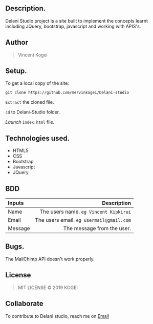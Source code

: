 ## Description.
Delani Studio project is a site built to implement the concepts learnt including JQuery, bootstrap, javascript and working with APIS's.

## Author
>Vincent Kogei


## Setup.
To get a local copy of the site:

`git clone https://github.com/mervinkogei/Delani-studio`

`Extract` the cloned file.

`cd` to Delani-Studio folder.

*Launch* `index.html` file.

## Technologies used.
* HTML5
* CSS
* Bootstrap
* Javascript
* JQuery

## BDD
| Inputs |  Description |
| :---         |          ---: |
| Name   | The users name. `eg Vincent Kipkirui`|
| Email     | The users email. ``eg usermail@gmail.com``   |
| Message    | The message from the user.   |

## Bugs.
The MailChimp API doesn't work properly.

## License
>MIT LICENSE &copy; 2019 KOGEI

## Collaborate
To contribute to Delani studio, reach me on [Email](vincentkogei@gmail.com)